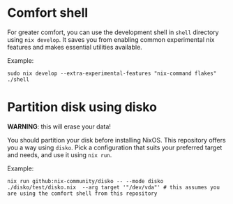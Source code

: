 # Comfort shell

For greater comfort, you can use the development shell in `shell` directory using `nix develop`.
It saves you from enabling common experimental nix features and makes essential utilities available.

Example:
```
sudo nix develop --extra-experimental-features "nix-command flakes" ./shell
```

# Partition disk using disko
**WARNING**: this will erase your data!

You should partition your disk before installing NixOS. This repository offers you a way using `disko`.
Pick a configuration that suits your preferred target and needs, and use it using `nix run`.

Example:
```
nix run github:nix-community/disko -- --mode disko ./disko/test/disko.nix  --arg target '"/dev/vda"' # this assumes you are using the comfort shell from this repository
```
